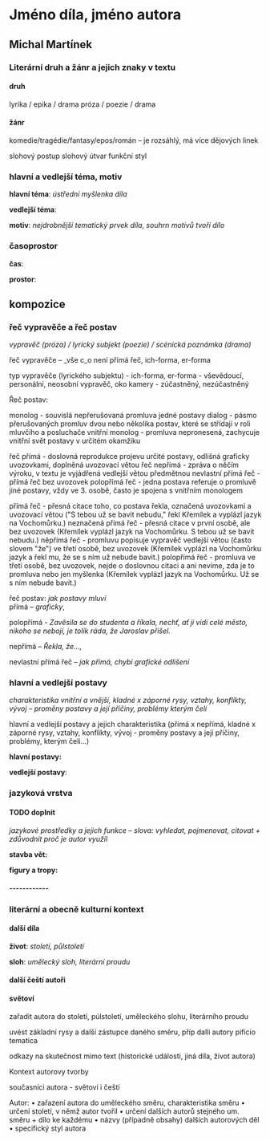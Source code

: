 # Jméno díla, jméno autora

## Michal Martínek

### Literární druh a žánr a jejich znaky v textu
#### druh
lyrika / epika / drama
próza / poezie / drama

#### žánr
komedie/tragédie/fantasy/epos/román – je rozsáhlý, má více dějových linek

slohový postup
slohový útvar
funkční styl

### hlavní a vedlejší téma, motiv

**hlavní téma**: _ústřední myšlenka díla_

**vedlejší téma**:

**motiv**: _nejdrobnější tematický prvek díla, souhrn motivů tvoří dílo_

### časoprostor

**čas**:

**prostor**:

## kompozice

### řeč vypravěče a řeč postav
_vypravěč (próza) / lyrický subjekt (poezie) / scénická poznámka (drama)_

řeč vypravěče – _vše c_o není přímá řeč, ich-forma, er-forma

typ vypravěče (lyrického subjektu) - ich-forma, er-forma - vševědoucí, personální, neosobní vypravěč, oko kamery - zúčastněný, nezúčastněný

Řeč postav:

monolog - souvislá nepřerušovaná promluva jedné postavy
dialog - pásmo přerušovaných promluv dvou nebo několika postav, které se střídají v roli mluvčího a posluchače
vnitřní monolog - promluva nepronesená, zachycuje vnitřní svět postavy v určitém okamžiku

řeč přímá - doslovná reprodukce projevu určité postavy, odlišná graficky uvozovkami, doplněná uvozovací větou
řeč nepřímá - zpráva o něčím výroku, v textu je vyjádřená vedlejší větou předmětnou
nevlastní přímá řeč - přímá řeč bez uvozovek
polopřímá řeč - jedna postava referuje o promluvě jiné postavy, vždy ve 3. osobě, často je spojena s vnitřním monologem

přímá řeč - přesná citace toho, co postava řekla, označená uvozovkami a uvozovací větou ("S tebou už se bavit nebudu," řekl Křemílek a vyplázl jazyk na Vochomůrku.)
neznačená přímá řeč - přesná citace v první osobě, ale bez uvozovek (Křemílek vyplázl jazyk na Vochomůrku. S tebou už se bavit nebudu.)
něpřímá řeč - promluvu popisuje vypravěč vedlejší větou (často slovem "že") ve třetí osobě, bez uvozovek (Křemílek vyplázl na Vochomůrku jazyk a řekl mu, že se s ním už nebude bavit.)
polopřímá řeč - promluva ve třetí osobě, bez uvozovek, nejde o doslovnou citaci a ani nevíme, zda je to promluva nebo jen myšlenka (Křemílek vyplázl jazyk na Vochomůrku. Už se s ním nebude bavit.)

řeč postav: _jak postavy mluví_  
přímá – _graficky_,

polopřímá - _Zavěsila se do studenta a říkala, nechť, ať ji vidí celé město, nikoho se nebojí, je tolik ráda, že Jaroslav přišel._

nepřímá – _Řekla, že…,_

nevlastní přímá řeč – _jak přímá, chybí grafické odlišení_

### hlavní a vedlejší postavy

_charakteristika vnitřní a vnější, kladné x záporné rysy, vztahy, konflikty, vývoj – proměny postavy a její příčiny, problémy kterým čelí_


hlavní a vedlejší postavy a jejich charakteristika (přímá x nepřímá, kladné x záporné rysy, vztahy, konflikty, vývoj - proměny postavy a její příčiny, problémy, kterým čeli...)

**hlavní postavy:**

**vedlejší postavy**:

### jazyková vrstva
#### TODO doplnit
_jazykové prostředky a jejich funkce – slova: vyhledat, pojmenovat, citovat + zdůvodnit proč je autor využil_

**stavba vět:**

**figury a tropy:**
##### ------------

### literární a obecně kulturní kontext

#### další díla

**život**: _století, půlstoletí_

**sloh**: _umělecký sloh, literární proudu_

#### další čeští autoři

#### světoví



zařadit autora do století, púlstoletí, uměleckého slohu, literárního proudu

uvést základní rysy a další zástupce daného směru, příp dalli autory pificio tematica


odkazy na skutečnost mimo text (historické události, jiná díla, život autora)


Kontext autorovy tvorby

současníci autora - světoví i čeští

Autor: 
• zařazení autora do uměleckého směru, charakteristika směru 
• určení století, v němž autor tvořil 
• určení dalších autorů stejného um. směru + dílo ke každému 
• názvy (případně obsahy) dalších autorových děl 
• specifický styl autora